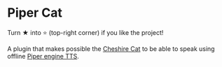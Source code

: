 # Piper Cat

Turn ★ into ⭐ (top-right corner) if you like the project!

A plugin that makes possible the [Cheshire Cat](https://github.com/cheshire-cat-ai) to be able to speak using offline [Piper engine TTS](https://github.com/rhasspy/piper).
